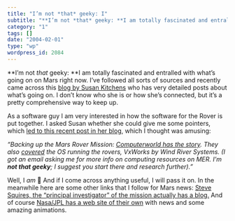 ```yaml
---
title: "I’m not *that* geeky: I"
subtitle: "**I’m not *that* geeky: **I am totally fascinated and entralled with what’s going on on Mars right n..."
category: "1"
tags: []
date: "2004-02-01"
type: "wp"
wordpress_id: 2084
---
```

**I’m not *that* geeky: **I am totally fascinated and entralled with what’s going on on Mars right now. I’ve followed all sorts of sources and recently came across this [blog by Susan Kitchens](http://discuss.2020hindsight.org/) who has very detailed posts about what’s going on. I don’t know who she is or how she’s connected, but it’s a pretty comprehensive way to keep up.

As a software guy I am very interested in how the software for the Rover is put together. I asked Susan whether she could give me some pointers, which [led to this recent post in her blog](http://discuss.2020hindsight.org/2004/01/31), which I thought was amusing:

> 
*“Backing up the Mars Rover Mission: *[*Computerworld has the story*](http://www.computerworld.com/hardwaretopics/storage/story/0,10801,89629,00.html)*. They also *[*covered*](http://www.computerworld.com/governmenttopics/government/story/0,10801,88734,00.html)* the OS running the rovers, VxWorks by Wind River Systems. (I got an email asking me for more info on computing resources on MER. I’m **not *that* geeky**; I suggest you start there and research further).”*

Well, I *am* 🙂 And if I come across anything useful, I will pass it on. In the meanwhile here are some other links that I follow for Mars news: [Steve Squires, the “principal investigator” of the mission actually has a blog.](http://athena.cornell.edu/news/) And of course [Nasa/JPL has a web site of their own](http://marsrovers.jpl.nasa.gov/home/index.html) with news and some amazing animations.